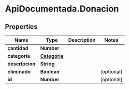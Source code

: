 # ApiDocumentada.Donacion

## Properties

Name | Type | Description | Notes
------------ | ------------- | ------------- | -------------
**cantidad** | **Number** |  | 
**categoria** | [**Categoria**](Categoria.md) |  | 
**descripcion** | **String** |  | 
**eliminado** | **Boolean** |  | [optional] 
**id** | **Number** |  | [optional] 


